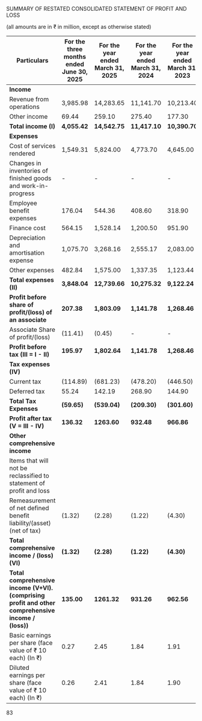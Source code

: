 SUMMARY OF RESTATED CONSOLIDATED STATEMENT OF PROFIT AND LOSS

(all amounts are in ₹ in million, except as otherwise stated)

<table><thead><tr><th>Particulars</th><th>For the three months ended June 30, 2025</th><th>For the year ended March 31, 2025</th><th>For the year ended March 31, 2024</th><th>For the year ended March 31, 2023</th></tr></thead><tbody><tr><td><strong>Income</strong></td><td></td><td></td><td></td><td></td></tr><tr><td>Revenue from operations</td><td>3,985.98</td><td>14,283.65</td><td>11,141.70</td><td>10,213.40</td></tr><tr><td>Other income</td><td>69.44</td><td>259.10</td><td>275.40</td><td>177.30</td></tr><tr><td><strong>Total income (I)</strong></td><td><strong>4,055.42</strong></td><td><strong>14,542.75</strong></td><td><strong>11,417.10</strong></td><td><strong>10,390.70</strong></td></tr><tr><td><strong>Expenses</strong></td><td></td><td></td><td></td><td></td></tr><tr><td>Cost of services rendered</td><td>1,549.31</td><td>5,824.00</td><td>4,773.70</td><td>4,645.00</td></tr><tr><td>Changes in inventories of finished goods and work-in-progress</td><td>-</td><td>-</td><td>-</td><td>-</td></tr><tr><td>Employee benefit expenses</td><td>176.04</td><td>544.36</td><td>408.60</td><td>318.90</td></tr><tr><td>Finance cost</td><td>564.15</td><td>1,528.14</td><td>1,200.50</td><td>951.90</td></tr><tr><td>Depreciation and amortisation expense</td><td>1,075.70</td><td>3,268.16</td><td>2,555.17</td><td>2,083.00</td></tr><tr><td>Other expenses</td><td>482.84</td><td>1,575.00</td><td>1,337.35</td><td>1,123.44</td></tr><tr><td><strong>Total expenses (II)</strong></td><td><strong>3,848.04</strong></td><td><strong>12,739.66</strong></td><td><strong>10,275.32</strong></td><td><strong>9,122.24</strong></td></tr><tr><td><strong>Profit before share of profit/(loss) of an associate</strong></td><td><strong>207.38</strong></td><td><strong>1,803.09</strong></td><td><strong>1,141.78</strong></td><td><strong>1,268.46</strong></td></tr><tr><td>Associate Share of profit/(loss)</td><td>(11.41)</td><td>(0.45)</td><td>-</td><td>-</td></tr><tr><td><strong>Profit before tax (III = I - II)</strong></td><td><strong>195.97</strong></td><td><strong>1,802.64</strong></td><td><strong>1,141.78</strong></td><td><strong>1,268.46</strong></td></tr><tr><td><strong>Tax expenses (IV)</strong></td><td></td><td></td><td></td><td></td></tr><tr><td>Current tax</td><td>(114.89)</td><td>(681.23)</td><td>(478.20)</td><td>(446.50)</td></tr><tr><td>Deferred tax</td><td>55.24</td><td>142.19</td><td>268.90</td><td>144.90</td></tr><tr><td><strong>Total Tax Expenses</strong></td><td><strong>(59.65)</strong></td><td><strong>(539.04)</strong></td><td><strong>(209.30)</strong></td><td><strong>(301.60)</strong></td></tr><tr><td><strong>Profit after tax (V = III - IV)</strong></td><td><strong>136.32</strong></td><td><strong>1263.60</strong></td><td><strong>932.48</strong></td><td><strong>966.86</strong></td></tr><tr><td><strong>Other comprehensive income</strong></td><td></td><td></td><td></td><td></td></tr><tr><td>Items that will not be reclassified to statement of profit and loss</td><td></td><td></td><td></td><td></td></tr><tr><td>Remeasurement of net defined benefit liability/(asset) (net of tax)</td><td>(1.32)</td><td>(2.28)</td><td>(1.22)</td><td>(4.30)</td></tr><tr><td><strong>Total comprehensive income / (loss) (VI)</strong></td><td><strong>(1.32)</strong></td><td><strong>(2.28)</strong></td><td><strong>(1.22)</strong></td><td><strong>(4.30)</strong></td></tr><tr><td><strong>Total comprehensive income (V+VI). (comprising profit and other comprehensive income / (loss))</strong></td><td><strong>135.00</strong></td><td><strong>1261.32</strong></td><td><strong>931.26</strong></td><td><strong>962.56</strong></td></tr><tr><td>Basic earnings per share (face value of ₹ 10 each) (In ₹)</td><td>0.27</td><td>2.45</td><td>1.84</td><td>1.91</td></tr><tr><td>Diluted earnings per share (face value of ₹ 10 each) (In ₹)</td><td>0.26</td><td>2.41</td><td>1.84</td><td>1.90</td></tr></tbody></table>

83